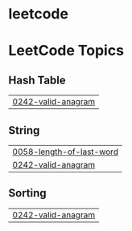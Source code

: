 # leetcode
<!---LeetCode Topics Start-->
# LeetCode Topics
## Hash Table
|  |
| ------- |
| [0242-valid-anagram](https://github.com/hayanmini/leetcode/tree/master/0242-valid-anagram) |
## String
|  |
| ------- |
| [0058-length-of-last-word](https://github.com/hayanmini/leetcode/tree/master/0058-length-of-last-word) |
| [0242-valid-anagram](https://github.com/hayanmini/leetcode/tree/master/0242-valid-anagram) |
## Sorting
|  |
| ------- |
| [0242-valid-anagram](https://github.com/hayanmini/leetcode/tree/master/0242-valid-anagram) |
<!---LeetCode Topics End-->